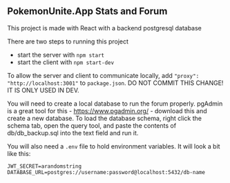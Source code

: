 ## PokemonUnite.App Stats and Forum

This project is made with React with a backend postgresql database

There are two steps to running this project
- start the server with `npm start`
- start the client with `npm start-dev`

To allow the server and client to communicate locally, add `"proxy": "http://localhost:3001"` to `package.json`.
DO NOT COMMIT THIS CHANGE! IT IS ONLY USED IN DEV.

You will need to create a local database to run the forum properly. pgAdmin is a great tool for this - 
https://www.pgadmin.org/ - download this and create a new database. To load the database schema, right click
the schema tab, open the query tool, and paste the contents of db/db_backup.sql into the text field and run it.

You will also need a `.env` file to hold environment variables. It will look a bit like this:

```
JWT_SECRET=arandomstring
DATABASE_URL=postgres://username:password@localhost:5432/db-name
```